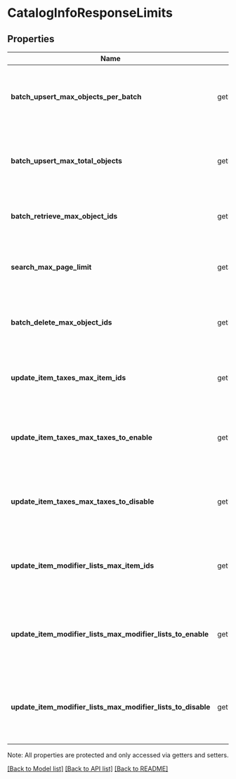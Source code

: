 # CatalogInfoResponseLimits

## Properties
Name | Getter | Setter | Type | Description | Notes
------------ | ------------- | ------------- | ------------- | ------------- | -------------
**batch_upsert_max_objects_per_batch** | getBatchUpsertMaxObjectsPerBatch() | setBatchUpsertMaxObjectsPerBatch($value) | **int** | The maximum number of objects that may appear within a single batch in a &#x60;/v2/catalog/batch-upsert&#x60; request. | [optional] 
**batch_upsert_max_total_objects** | getBatchUpsertMaxTotalObjects() | setBatchUpsertMaxTotalObjects($value) | **int** | The maximum number of objects that may appear across all batches in a &#x60;/v2/catalog/batch-upsert&#x60; request. | [optional] 
**batch_retrieve_max_object_ids** | getBatchRetrieveMaxObjectIds() | setBatchRetrieveMaxObjectIds($value) | **int** | The maximum number of object IDs that may appear in a &#x60;/v2/catalog/batch-retrieve&#x60; request. | [optional] 
**search_max_page_limit** | getSearchMaxPageLimit() | setSearchMaxPageLimit($value) | **int** | The maximum number of results that may be returned in a page of a &#x60;/v2/catalog/search&#x60; response. | [optional] 
**batch_delete_max_object_ids** | getBatchDeleteMaxObjectIds() | setBatchDeleteMaxObjectIds($value) | **int** | The maximum number of object IDs that may be included in a single &#x60;/v2/catalog/batch-delete&#x60; request. | [optional] 
**update_item_taxes_max_item_ids** | getUpdateItemTaxesMaxItemIds() | setUpdateItemTaxesMaxItemIds($value) | **int** | The maximum number of item IDs that may be included in a single &#x60;/v2/catalog/update-item-taxes&#x60; request. | [optional] 
**update_item_taxes_max_taxes_to_enable** | getUpdateItemTaxesMaxTaxesToEnable() | setUpdateItemTaxesMaxTaxesToEnable($value) | **int** | The maximum number of tax IDs to be enabled that may be included in a single &#x60;/v2/catalog/update-item-taxes&#x60; request. | [optional] 
**update_item_taxes_max_taxes_to_disable** | getUpdateItemTaxesMaxTaxesToDisable() | setUpdateItemTaxesMaxTaxesToDisable($value) | **int** | The maximum number of tax IDs to be disabled that may be included in a single &#x60;/v2/catalog/update-item-taxes&#x60; request. | [optional] 
**update_item_modifier_lists_max_item_ids** | getUpdateItemModifierListsMaxItemIds() | setUpdateItemModifierListsMaxItemIds($value) | **int** | The maximum number of item IDs that may be included in a single &#x60;/v2/catalog/update-item-modifier-lists&#x60; request. | [optional] 
**update_item_modifier_lists_max_modifier_lists_to_enable** | getUpdateItemModifierListsMaxModifierListsToEnable() | setUpdateItemModifierListsMaxModifierListsToEnable($value) | **int** | The maximum number of modifier list IDs to be enabled that may be included in a single &#x60;/v2/catalog/update-item-modifier-lists&#x60; request. | [optional] 
**update_item_modifier_lists_max_modifier_lists_to_disable** | getUpdateItemModifierListsMaxModifierListsToDisable() | setUpdateItemModifierListsMaxModifierListsToDisable($value) | **int** | The maximum number of modifier list IDs to be disabled that may be included in a single &#x60;/v2/catalog/update-item-modifier-lists&#x60; request. | [optional] 

Note: All properties are protected and only accessed via getters and setters.

[[Back to Model list]](../../README.md#documentation-for-models) [[Back to API list]](../../README.md#documentation-for-api-endpoints) [[Back to README]](../../README.md)

